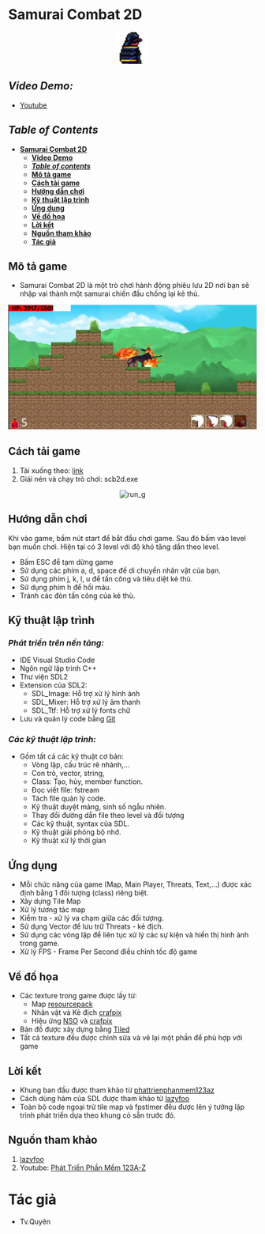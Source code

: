 # **Samurai Combat 2D**

<div style = "text-align: center;">

![Samurai Combat 2D](img_source/icon.png)

</div>

## ***Video Demo:***

- [Youtube](https://www.youtube.com/watch?v=v81oVOWdSM0)

## ***Table of Contents***
- [**Samurai Combat 2D**](#samurai-combat-2d)
    - [**Video Demo**](#video-demo)
    - [***Table of contents***](#table-of-contents)
    - [**Mô tả game**](#mô-tả-game)
    - [**Cách tải game**](#cách-tải-game)
    - [**Hướng dẫn chơi**](#hướng-dẫn-chơi)
    - [**Kỹ thuật lập trình**](#kỹ-thuật-lập-trình)
    - [**Ứng dụng**](#ứng-dụng)
    - [**Về đồ họa**](#về-đồ-họa)
    - [**Lời kết**](#lời-kết)
    - [**Nguồn tham khảo**](#nguồn-tham-khảo)
    - [**Tác giả**](#tác-giả)

## Mô tả game

- Samurai Combat 2D là một trò chơi hành động phiêu lưu 2D nơi bạn sẽ nhập vai thành một samurai chiến đấu chống lại kẻ thù.

<div style = "text-align: center;">

![Demo1](demo/demo1.png)

</div>

## Cách tải game

1. Tải xuống theo: [link](https://github.com/Nezuko1909/SDL_Game_prj/releases/download/scb2d_v_0.1.0/scb2d.rar)
2. Giải nén và chạy trò chơi: scb2d.exe

<div style = "text-align: center;">

![run_g](demo/run_g.gif)

</div>

## Hướng dẫn chơi

Khi vào game, bấm nút start để bắt đầu chơi game. 
Sau đó bấm vào level bạn muốn chơi. Hiện tại có 3 level với độ khó tăng dần theo level.

- Bấm ESC để tạm dừng game
- Sử dụng các phím a, d, space để di chuyển nhân vật của bạn.
- Sử dụng phím j, k, l, u để tấn công và tiêu diệt kẻ thù.
- Sử dụng phím h để hồi máu.
- Tránh các đòn tấn công của kẻ thù.

## Kỹ thuật lập trình
### ***Phát triển trên nền tảng:***
- IDE Visual Studio Code
- Ngôn ngữ lập trình C++
- Thư viện SDL2
- Extension của SDL2:
    - SDL_Image: Hỗ trợ xử lý hình ảnh
    - SDL_Mixer: Hỗ trợ xử lý âm thanh
    - SDL_Ttf: Hỗ trợ xử lý fonts chữ
- Lưu và quản lý code bằng [Git](https://github.com/)

### ***Các kỹ thuật lập trình:***
- Gồm tất cả các kỹ thuật cơ bản:
    - Vòng lặp, cấu trúc rẽ nhánh,...
    - Con trỏ, vector, string, 
    - Class: Tạo, hủy, member function.
    - Đọc viết file: fstream
    - Tách file quản lý code.
    - Kỹ thuật duyệt mảng, sinh số ngẫu nhiên.
    - Thay đổi đường dẫn file theo level và đối tượng
    - Các kỹ thuật, syntax của SDL.
    - Kỹ thuật giải phóng bộ nhớ.
    - Kỹ thuật xử lý thời gian

## Ứng dụng
- Mỗi chức năng của game (Map, Main Player, Threats, Text,...) được xác định bằng 1 đối tượng (class) riêng biệt.
- Xây dựng Tile Map
- Xử lý tương tác map
- Kiểm tra - xử lý va chạm giữa các đối tượng.
- Sử dụng Vector để lưu trữ Threats - kẻ địch.
- Sử dụng các vòng lặp để liên tục xử lý các sự kiện và hiển thị hình ảnh trong game.
- Xử lý FPS - Frame Per Second điều chỉnh tốc độ game

## Về đồ họa
- Các texture trong game được lấy từ:
    - Map [resourcepack](https://resourcepack.net/)
    - Nhân vật và Kẻ địch [crafpix](https://craftpix.net/)
    - Hiệu ứng [NSO](http://ninjaschool.vn/) và [crafpix](https://craftpix.net/)
- Bản đồ được xây dựng bằng [Tiled](https://www.mapeditor.org/)
- Tất cả texture đều được chỉnh sửa và vẽ lại một phần để phù hợp với game

## Lời kết
- Khung ban đầu được tham khảo từ [phattrienphanmem123az](https://www.youtube.com/@PhatTrienPhanMem123AZ)
- Cách dùng hàm của SDL được tham khảo từ [lazyfoo](https://lazyfoo.net/tutorials/SDL/)
- Toàn bộ code ngoại trừ tile map và fpstimer đều được lên ý tưởng lập trình phát triển dựa theo khung có sẵn trước đó.

## Nguồn tham khảo
1. [lazyfoo](https://lazyfoo.net/tutorials/SDL)
2. Youtube: [Phát Triển Phần Mềm 123A-Z](https://www.youtube.com/@PhatTrienPhanMem123AZ)

# Tác giả
 - Tv.Quyên
